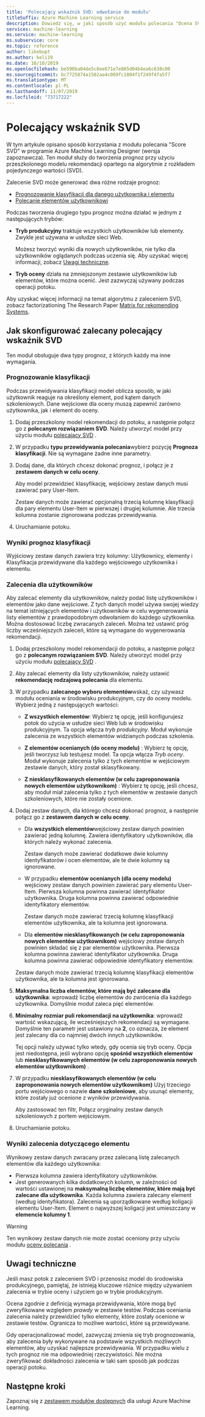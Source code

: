 ```yaml
---
title: 'Polecający wskaźnik SVD: odwołanie do modułu'
titleSuffix: Azure Machine Learning service
description: Dowiedz się, w jaki sposób użyć modułu polecania "Ocena SVD" w usłudze Azure Machine Learning, aby wypróbować przewidywania rekomendacji dla zestawu danych.
services: machine-learning
ms.service: machine-learning
ms.subservice: core
ms.topic: reference
author: likebupt
ms.author: keli19
ms.date: 10/10/2019
ms.openlocfilehash: be590ba04de5c8ee671e7e865d04b4ea6c638c00
ms.sourcegitcommit: bc7725874a1502aa4c069fc1804f1f249f4fa5f7
ms.translationtype: MT
ms.contentlocale: pl-PL
ms.lasthandoff: 11/07/2019
ms.locfileid: "73717222"
---
```

# <a name="score-svd-recommender"></a>Polecający wskaźnik SVD

W tym artykule opisano sposób korzystania z modułu polecania "Score SVD" w programie Azure Machine Learning Designer (wersja zapoznawcza). Ten moduł służy do tworzenia prognoz przy użyciu przeszkolonego modelu rekomendacji opartego na algorytmie z rozkładem pojedynczego wartości (SVD).

Zalecenie SVD może generować dwa różne rodzaje prognoz:

- [Prognozowanie klasyfikacji dla danego użytkownika i elementu](#prediction-of-ratings)
- [Polecanie elementów użytkownikowi](#recommendations-for-users)

Podczas tworzenia drugiego typu prognoz można działać w jednym z następujących trybów:

- **Tryb produkcyjny** traktuje wszystkich użytkowników lub elementy. Zwykle jest używana w usłudze sieci Web.

  Możesz tworzyć wyniki dla nowych użytkowników, nie tylko dla użytkowników oglądanych podczas uczenia się. Aby uzyskać więcej informacji, zobacz [Uwagi techniczne](#technical-notes). 

- **Tryb oceny** działa na zmniejszonym zestawie użytkowników lub elementów, które można ocenić. Jest zazwyczaj używany podczas operacji potoku.

Aby uzyskać więcej informacji na temat algorytmu z zaleceniem SVD, zobacz factorizationing The Research Paper [Matrix for rekomending Systems](https://datajobs.com/data-science-repo/Recommender-Systems-[Netflix].pdf).

## <a name="how-to-configure-score-svd-recommender"></a>Jak skonfigurować zalecany polecający wskaźnik SVD

Ten moduł obsługuje dwa typy prognoz, z których każdy ma inne wymagania. 

###  <a name="prediction-of-ratings"></a>Prognozowanie klasyfikacji

Podczas przewidywania klasyfikacji model oblicza sposób, w jaki użytkownik reaguje na określony element, pod kątem danych szkoleniowych. Dane wejściowe dla oceny muszą zapewnić zarówno użytkownika, jak i element do oceny.

1. Dodaj przeszkolony model rekomendacji do potoku, a następnie połącz go z **polecanym rozwiązaniem SVD**. Należy utworzyć model przy użyciu modułu [polecający SVD](train-SVD-recommender.md) .

2. W przypadku **typu przewidywania polecania**wybierz pozycję **Prognoza klasyfikacji**. Nie są wymagane żadne inne parametry.

3. Dodaj dane, dla których chcesz dokonać prognoz, i połącz je z **zestawem danych w celu oceny**.

   Aby model przewidzieć klasyfikację, wejściowy zestaw danych musi zawierać pary User-Item.

   Zestaw danych może zawierać opcjonalną trzecią kolumnę klasyfikacji dla pary elementu User-Item w pierwszej i drugiej kolumnie. Ale trzecia kolumna zostanie zignorowana podczas przewidywania.

4. Uruchamianie potoku.

### <a name="results-for-rating-predictions"></a>Wyniki prognoz klasyfikacji 

Wyjściowy zestaw danych zawiera trzy kolumny: Użytkownicy, elementy i Klasyfikacja przewidywane dla każdego wejściowego użytkownika i elementu.

###  <a name="recommendations-for-users"></a>Zalecenia dla użytkowników 

Aby zalecać elementy dla użytkowników, należy podać listę użytkowników i elementów jako dane wejściowe. Z tych danych model używa swojej wiedzy na temat istniejących elementów i użytkowników w celu wygenerowania listy elementów z prawdopodobnym odwołaniem do każdego użytkownika. Można dostosować liczbę zwracanych zaleceń. Można też ustawić próg liczby wcześniejszych zaleceń, które są wymagane do wygenerowania rekomendacji.

1. Dodaj przeszkolony model rekomendacji do potoku, a następnie połącz go z **polecanym rozwiązaniem SVD**.  Należy utworzyć model przy użyciu modułu [polecający SVD](train-svd-recommender.md) .

2. Aby zalecać elementy dla listy użytkowników, należy ustawić **rekomendację** **rodzajową polecania** dla elementu.

3. W przypadku **zalecanego wyboru elementów**wskaż, czy używasz modułu oceniania w środowisku produkcyjnym, czy do oceny modelu. Wybierz jedną z następujących wartości:

    - **Z wszystkich elementów**: Wybierz tę opcję, jeśli konfigurujesz potok do użycia w usłudze sieci Web lub w środowisku produkcyjnym.  Ta opcja włącza *tryb produkcyjny*. Moduł wykonuje zalecenia ze wszystkich elementów widzianych podczas szkolenia.

    - **Z elementów ocenianych (do oceny modelu)** : Wybierz tę opcję, jeśli tworzysz lub testujesz model. Ta opcja włącza *Tryb oceny*. Moduł wykonuje zalecenia tylko z tych elementów w wejściowym zestawie danych, który został sklasyfikowany.
    
    - **Z niesklasyfikowanych elementów (w celu zaproponowania nowych elementów użytkownikom)** : Wybierz tę opcję, jeśli chcesz, aby moduł miał zalecenia tylko z tych elementów w zestawie danych szkoleniowych, które nie zostały ocenione. 

4. Dodaj zestaw danych, dla którego chcesz dokonać prognoz, a następnie połącz go z **zestawem danych w celu oceny**.

    - Dla **wszystkich elementów**wejściowy zestaw danych powinien zawierać jedną kolumnę. Zawiera identyfikatory użytkowników, dla których należy wykonać zalecenia.

      Zestaw danych może zawierać dodatkowe dwie kolumny identyfikatorów i ocen elementów, ale te dwie kolumny są ignorowane. 

    - W przypadku **elementów ocenianych (dla oceny modelu)** wejściowy zestaw danych powinien zawierać pary elementu User-Item. Pierwsza kolumna powinna zawierać identyfikator użytkownika. Druga kolumna powinna zawierać odpowiednie identyfikatory elementów.

      Zestaw danych może zawierać trzecią kolumnę klasyfikacji elementów użytkownika, ale ta kolumna jest ignorowana.

    - Dla **elementów niesklasyfikowanych (w celu zaproponowania nowych elementów użytkownikom)** wejściowy zestaw danych powinien składać się z par elementów użytkownika. Pierwsza kolumna powinna zawierać identyfikator użytkownika. Druga kolumna powinna zawierać odpowiednie identyfikatory elementów.

     Zestaw danych może zawierać trzecią kolumnę klasyfikacji elementów użytkownika, ale ta kolumna jest ignorowana.

5. **Maksymalna liczba elementów, które mają być zalecane dla użytkownika**: wprowadź liczbę elementów do zwrócenia dla każdego użytkownika. Domyślnie moduł zaleca pięć elementów.

6. **Minimalny rozmiar puli rekomendacji na użytkownika**: wprowadź wartość wskazującą, ile wcześniejszych rekomendacji są wymagane. Domyślnie ten parametr jest ustawiony na **2**, co oznacza, że element jest zalecany dla co najmniej dwóch innych użytkowników.

   Tej opcji należy używać tylko wtedy, gdy ocenia się tryb oceny. Opcja jest niedostępna, jeśli wybrano opcję **spośród wszystkich elementów** lub **niesklasyfikowanych elementów (w celu zaproponowania nowych elementów użytkownikom)** .

7.  W przypadku **niesklasyfikowanych elementów (w celu zaproponowania nowych elementów użytkownikom)** Użyj trzeciego portu wejściowego o nazwie **dane szkoleniowe**, aby usunąć elementy, które zostały już ocenione z wyników przewidywania.

    Aby zastosować ten filtr, Połącz oryginalny zestaw danych szkoleniowych z portem wejściowym.

8. Uruchamianie potoku.

### <a name="results-of-item-recommendation"></a>Wyniki zalecenia dotyczącego elementu

Wynikowy zestaw danych zwracany przez zalecaną listę zalecanych elementów dla każdego użytkownika:

- Pierwsza kolumna zawiera identyfikatory użytkowników.
- Jest generowanych kilka dodatkowych kolumn, w zależności od wartości ustawionej na **maksymalną liczbę elementów, które mają być zalecane dla użytkownika**. Każda kolumna zawiera zalecany element (według identyfikatora). Zalecenia są uporządkowane według koligacji elementu User-Item. Element o najwyższej koligacji jest umieszczany w **elemencie kolumny 1**.

> [!WARNING]
> Ten wynikowy zestaw danych nie może zostać oceniony przy użyciu modułu [oceny polecania](evaluate-recommender.md) .


##  <a name="technical-notes"></a>Uwagi techniczne

Jeśli masz potok z zaleceniem SVD i przenosisz model do środowiska produkcyjnego, pamiętaj, że istnieją kluczowe różnice między używaniem zalecenia w trybie oceny i użyciem go w trybie produkcyjnym.

Ocena zgodnie z definicją wymaga przewidywania, które mogą być zweryfikowane względem *prawdy* w zestawie testów. Podczas oceniania zalecenia należy przewidzieć tylko elementy, które zostały ocenione w zestawie testów. Ogranicza to możliwe wartości, które są przewidywane.

Gdy operacjonalizować model, zazwyczaj zmienia się tryb prognozowania, aby zalecenia były wykonywane na podstawie wszystkich możliwych elementów, aby uzyskać najlepsze przewidywania. W przypadku wielu z tych prognoz nie ma odpowiedniej rzeczywistości. Nie można zweryfikować dokładności zalecenia w taki sam sposób jak podczas operacji potoku.


## <a name="next-steps"></a>Następne kroki

Zapoznaj się z [zestawem modułów dostępnych](module-reference.md) dla usługi Azure Machine Learning. 
